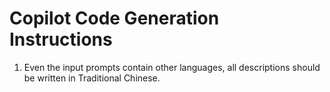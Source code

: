 # Copilot Code Generation Instructions

1. Even the input prompts contain other languages, all descriptions should be written in Traditional Chinese.
